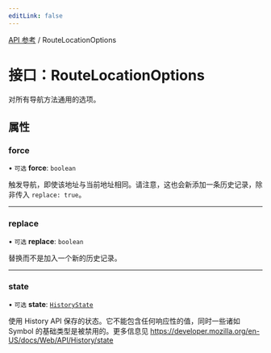```yaml
---
editLink: false
---
```


[API 参考](../index.md) / RouteLocationOptions

# 接口：RouteLocationOptions

对所有导航方法通用的选项。

## 属性 

### force 

• `可选` **force**: `boolean`

触发导航，即使该地址与当前地址相同。请注意，这也会新添加一条历史记录，除非传入 `replace: true`。

___

### replace 

• `可选` **replace**: `boolean`

替换而不是加入一个新的历史记录。

___

### state 

• `可选` **state**: [`HistoryState`](HistoryState.md)

使用 History API 保存的状态。它不能包含任何响应性的值，同时一些诸如 Symbol 的基础类型是被禁用的。更多信息见 https://developer.mozilla.org/en-US/docs/Web/API/History/state
